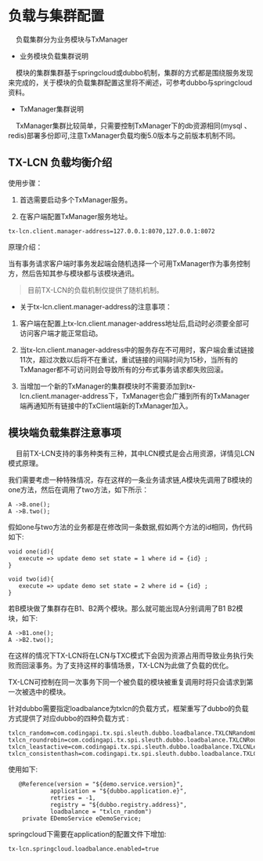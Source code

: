 # 负载与集群配置

&nbsp;&nbsp;&nbsp;&nbsp;负载集群分为业务模块与TxManager

* 业务模块负载集群说明

&nbsp;&nbsp;&nbsp;&nbsp;模块的集群集群基于springcloud或dubbo机制，集群的方式都是围绕服务发现来完成的，关于模块的负载集群配置这里将不阐述，可参考dubbo与springcloud资料。

* TxManager集群说明

&nbsp;&nbsp;&nbsp;&nbsp;TxManager集群比较简单，只需要控制TxManager下的db资源相同(mysql 、redis)部署多份即可,注意TxManager负载均衡5.0版本与之前版本机制不同。


## TX-LCN 负载均衡介绍


使用步骤：

1. 首选需要启动多个TxManager服务。

2. 在客户端配置TxManager服务地址。

```
tx-lcn.client.manager-address=127.0.0.1:8070,127.0.0.1:8072
```

原理介绍：

当有事务请求客户端时事务发起端会随机选择一个可用TxManager作为事务控制方，然后告知其参与模块都与该模块通讯。

> 目前TX-LCN的负载机制仅提供了随机机制。

* 关于tx-lcn.client.manager-address的注意事项：

1. 客户端在配置上tx-lcn.client.manager-address地址后,启动时必须要全部可访问客户端才能正常启动。

2. 当tx-lcn.client.manager-address中的服务存在不可用时，客户端会重试链接11次，超过次数以后将不在重试，重试链接的间隔时间为15秒，当所有的TxManager都不可访问则会导致所有的分布式事务请求都失败回滚。

3. 当增加一个新的TxManager的集群模块时不需要添加到tx-lcn.client.manager-address下，TxManager也会广播到所有的TxManager端再通知所有链接中的TxClient端新的TxManager加入。



## 模块端负载集群注意事项

&nbsp;&nbsp;&nbsp;&nbsp;目前TX-LCN支持的事务种类有三种，其中LCN模式是会占用资源，详情见LCN模式原理。

我们需要考虑一种特殊情况，存在这样的一条业务请求链,A模块先调用了B模块的one方法，然后在调用了two方法，如下所示：

```
A ->B.one();
A ->B.two();
```
假如one与two方法的业务都是在修改同一条数据,假如两个方法的id相同，伪代码如下:

```
void one(id){
   execute => update demo set state = 1 where id = {id} ;
}

void two(id){
   execute => update demo set state = 2 where id = {id} ;
}

```


若B模块做了集群存在B1、B2两个模块。那么就可能出现A分别调用了B1 B2模块，如下:

```
A ->B1.one();
A ->B2.two();
```

在这样的情况下TX-LCN将在LCN与TXC模式下会因为资源占用而导致业务执行失败而回滚事务。为了支持这样的事情场景，TX-LCN为此做了负载的优化。

TX-LCN可控制在同一次事务下同一个被负载的模块被重复调用时将只会请求到第一次被选中的模块。

针对dubbo需要指定loadbalance为txlcn的负载方式，框架重写了dubbo的负载方式提供了对应dubbo的四种负载方式 :

```
txlcn_random=com.codingapi.tx.spi.sleuth.dubbo.loadbalance.TXLCNRandomLoadBalance
txlcn_roundrobin=com.codingapi.tx.spi.sleuth.dubbo.loadbalance.TXLCNRoundRobinLoadBalance
txlcn_leastactive=com.codingapi.tx.spi.sleuth.dubbo.loadbalance.TXLCNLeastActiveLoadBalance
txlcn_consistenthash=com.codingapi.tx.spi.sleuth.dubbo.loadbalance.TXLCNConsistentHashLoadBalance
```
使用如下:

```
   @Reference(version = "${demo.service.version}",
            application = "${dubbo.application.e}",
            retries = -1,
            registry = "${dubbo.registry.address}",
            loadbalance = "txlcn_random")
    private EDemoService eDemoService;

```

springcloud下需要在application的配置文件下增加:

```
tx-lcn.springcloud.loadbalance.enabled=true
```